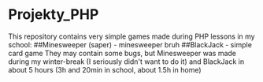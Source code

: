 # Projekty_PHP
 This repository contains very simple games made during PHP lessons in my school:
 ##Minesweeper (saper) - minesweeper bruh
 ##BlackJack - simple card game
 They may contain some bugs, but Minesweeper was made during my winter-break (I seriously didn't want to do it) and BlackJack in about 5 hours (3h and 20min in school, about 1.5h in home)

